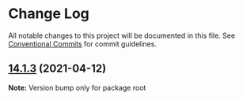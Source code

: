 # Change Log

All notable changes to this project will be documented in this file.
See [Conventional Commits](https://conventionalcommits.org) for commit guidelines.

## [14.1.3](https://github.com/contentful/rich-text/compare/v14.1.2...v14.1.3) (2021-04-12)

**Note:** Version bump only for package root
